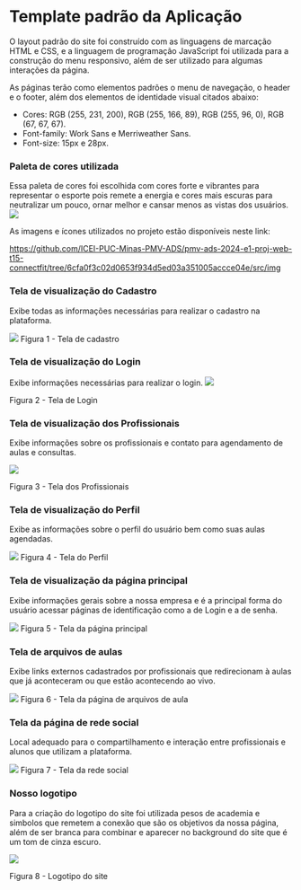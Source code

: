 # Template padrão da Aplicação

O layout padrão do site foi construído com as linguagens de marcação HTML e CSS, e a linguagem de programação JavaScript foi utilizada para a construção do menu responsivo, além de ser utilizado para algumas interações da página. 

As páginas terão como elementos padrões o menu de navegação, o header e o footer, além dos elementos de identidade visual citados abaixo:

<ul> 
<li>Cores: RGB (255, 231, 200), RGB (255, 166, 89), RGB (255, 96, 0), RGB (67, 67, 67).</li>
<li>Font-family: Work Sans e Merriweather Sans.</li> 
<li>Font-size: 15px e 28px.</li>
</ul>

<h3><b>Paleta de cores utilizada</b></h3>
Essa paleta de cores foi escolhida com cores forte e vibrantes para representar o esporte pois remete a energia e cores mais escuras para neutralizar um pouco, ornar melhor e cansar menos as vistas dos usuários. 
<img src=https://github.com/ICEI-PUC-Minas-PMV-ADS/pmv-ads-2024-e1-proj-web-t15-connectfit/blob/73141cb42c8f94b40e4a4324e4abf04e0af36d67/docs/img/Palheta.jpg>


As imagens e ícones utilizados no projeto estão disponíveis neste link:

https://github.com/ICEI-PUC-Minas-PMV-ADS/pmv-ads-2024-e1-proj-web-t15-connectfit/tree/6cfa0f3c02d0653f934d5ed03a351005accce04e/src/img

<h3><b>Tela de visualização do Cadastro</b></h3>

Exibe todas as informações necessárias para realizar o cadastro na plataforma.

<img src="/docs/img/cadastro-pag.png">
Figura 1 - Tela de cadastro

<h3><b>Tela de visualização do Login</b></h3>

Exibe informações necessárias para realizar o login.
<img src=https://github.com/ICEI-PUC-Minas-PMV-ADS/pmv-ads-2024-e1-proj-web-t15-connectfit/blob/136fce90f8a308bde811d0d1bbc1fad9be4e9e36/docs/img/Tela%20Login.png>

Figura 2 - Tela de Login

<h3><b>Tela de visualização dos Profissionais</b></h3>

Exibe informações sobre os profissionais e contato para agendamento de aulas e consultas.

<img src="/docs/img/profissionais.png">

Figura 3 - Tela dos Profissionais

<h3><b>Tela de visualização do Perfil</b></h3>

Exibe as informações sobre o perfil do usuário bem como suas aulas agendadas. 

<img src=https://github.com/ICEI-PUC-Minas-PMV-ADS/pmv-ads-2024-e1-proj-web-t15-connectfit/blob/53b1c73bf9f0d61c383a4541fbe1b8f2dab5b835/docs/img/MeuPerfil.png>
Figura 4 - Tela do Perfil

<h3><b>Tela de visualização da página principal</b></h3>

Exibe informações gerais sobre a nossa empresa e é a principal forma do usuário acessar páginas de identificação como a de Login e a de senha.

<img src="/docs/img/pag-index.png">
Figura 5 - Tela da página principal

<h3><b>Tela de arquivos de aulas</b></h3>

Exibe links externos cadastrados por profissionais que redirecionam à aulas que já aconteceram ou que estão acontecendo ao vivo.

<img src="/docs/img/arquivo-aulas.png">
Figura 6 - Tela da página de arquivos de aula

<h3><b>Tela da página de rede social</b></h3>

Local adequado para o compartilhamento e interação entre profissionais e alunos que utilizam a plataforma.

<img src="/docs/img/rede-social.png">
Figura 7 - Tela da rede social

<h3><b>Nosso logotipo</b></h3>

Para a criação do logotipo do site foi utilizada pesos de academia e simbolos que remetem a conexão que são os objetivos da nossa página, além de ser branca para combinar e aparecer no background do site que é um tom de cinza escuro. 

<img src=https://github.com/ICEI-PUC-Minas-PMV-ADS/pmv-ads-2024-e1-proj-web-t15-connectfit/blob/23f498ab3a183354009144b7fc507229157271db/docs/img/Logo.png>

Figura 8 - Logotipo do site
